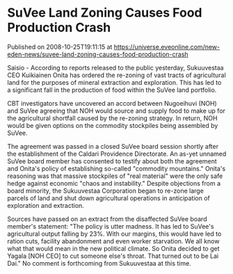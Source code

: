 # SuVee Land Zoning Causes Food Production Crash
Published on 2008-10-25T19:11:15 at https://universe.eveonline.com/new-eden-news/suvee-land-zoning-causes-food-production-crash

Saisio - According to reports released to the public yesterday, Sukuuvestaa CEO Kuikiainen Onita has ordered the re-zoning of vast tracts of agricultural land for the purposes of mineral extraction and exploration. This has led to a significant fall in the production of food within the SuVee land portfolio.

CBT investigators have uncovered an accord between Nugoeihuvi (NOH) and SuVee agreeing that NOH would source and supply food to make up for the agricultural shortfall caused by the re-zoning strategy. In return, NOH would be given options on the commodity stockpiles being assembled by SuVee.

The agreement was passed in a closed SuVee board session shortly after the establishment of the Caldari Providence Directorate. An as-yet unnamed SuVee board member has consented to testify about both the agreement and Onita's policy of establishing so-called "commodity mountains." Onita's reasoning was that massive stockpiles of "real material" were the only safe hedge against economic "chaos and instability." Despite objections from a board minority, the Sukuuvestaa Corporation began to re-zone large parcels of land and shut down agricultural operations in anticipation of exploration and extraction.

Sources have passed on an extract from the disaffected SuVee board member's statement: "The policy is utter madness. It has led to SuVee's agricultural output falling by 23%. With our margins, this would have led to ration cuts, facility abandonment and even worker starvation. We all know what that would mean in the new political climate. So Onita decided to get Yagala [NOH CEO] to cut someone else's throat. That turned out to be Lai Dai." No comment is forthcoming from Sukuuvestaa at this time.
